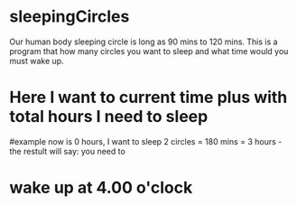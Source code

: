 # sleepingCircles
Our human body sleeping circle is long as 90 mins to 120 mins. This is a program that how many circles you want to sleep and what time would you must wake up.
# Here I want to current time plus with total hours I need to sleep
#example now is 0 hours, I want to sleep 2 circles = 180 mins = 3 hours - the restult will say: you need to
# wake up at 4.00 o'clock
